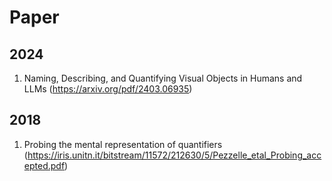 # Paper
## 2024 
1. Naming, Describing, and Quantifying Visual Objects in Humans and LLMs (https://arxiv.org/pdf/2403.06935)

## 2018
1. Probing the mental representation of quantifiers (https://iris.unitn.it/bitstream/11572/212630/5/Pezzelle_etal_Probing_accepted.pdf)
